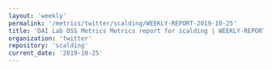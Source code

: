 ```yaml
---
layout: 'weekly'
permalink: '/metrics/twitter/scalding/WEEKLY-REPORT-2019-10-25'
title: 'DAI Lab OSS Metrics Metrics report for scalding | WEEKLY-REPORT-2019-10-25'
organization: 'twitter'
repository: 'scalding'
current_date: '2019-10-25'
---
```

